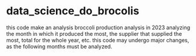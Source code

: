# data_science_do_brocolis
this code make an analysis broccoli production analysis in 2023
analyzing the month in which it produced the most, the supplier that supplied the most, total for the whole year, etc.
this code may undergo major changes, as the following months must be analyzed.
